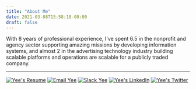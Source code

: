```yaml
---
title: "About Me"
date: 2021-03-08T15:58:18-08:00
draft: false
---
```

With 8 years of professional experience, I've spent 6.5 in the nonprofit and agency sector supporting amazing missions by developing information systems, and almost 2  in the advertising technology industry building scalable platforms and operations are scalable for a publicly traded company.
___

[![Yee's Resume](yeeyek.com/files/download.svg)](yeeyek.com/files/SurnYeeYek_Resume.pdf) [![Email Yee](yeeyek.com/files/mail.svg)](mailto:surnyeeyek@gmail.com) [![Slack Yee](yeeyek.com/files/slack.svg)](http://yeeyek.slack.com/team/U01QLP1G4H3) [![Yee's LinkedIn](yeeyek.com/files/linkedin.svg)](https://www.linkedin.com/in/yeeyek/) [![Yee's Twitter](yeeyek.com/files/twitter.svg)](https://twitter.com/YeeOfLilFaith)
